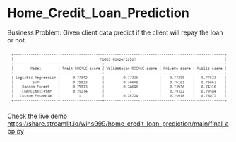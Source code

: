# Home_Credit_Loan_Prediction
Business Problem: Given client data predict  if the client will repay the loan or not.
 
<img
src='./image/model_comp.PNG'
raw=true
/>

Check the live demo https://share.streamlit.io/wins999/home_credit_loan_prediction/main/final_app.py


 
 
 
